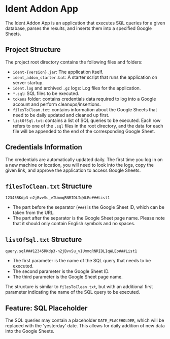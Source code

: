 # Ident Addon App

The Ident Addon App is an application that executes SQL queries for a given database, parses the results, and inserts them into a specified Google Sheets.

## Project Structure

The project root directory contains the following files and folders:

- `ident-{version}.jar`: The application itself.
- `ident_addon_starter.bat`: A starter script that runs the application on server startup.
- `ident.log` and archived `.gz` logs: Log files for the application.
- `*.sql`: SQL files to be executed.
- `tokens` folder: contains credentials data required to log into a Google account and perform cleanups/insertions.
- `filesToClean.txt`: contains information about the Google Sheets that need to be daily updated and cleaned up first.
- `listOfSql.txt`: contains a list of SQL queries to be executed. Each row refers to one of the `.sql` files in the root directory, and the data for each file will be appended to the end of the corresponding Google Sheet.

## Credentials Information

The credentials are automatically updated daily. The first time you log in on a new machine or location, you will need to look into the logs, copy the given link, and approve the application to access Google Sheets.

## `filesToClean.txt` Structure
`12345RKdp3-n2jBvvSu_vIUmmqRNRIDLIqWLEo###List1`
- The part before the separator (`###`) is the Google Sheet ID, which can be taken from the URL.
- The part after the separator is the Google Sheet page name. Please note that it should only contain English symbols and no spaces.

## `listOfSql.txt` Structure
`query.sql###12345RKdp3-n2jBvvSu_vIUmmqRNRIDLIqWLEo###List1`
- The first parameter is the name of the SQL query that needs to be executed.
- The second parameter is the Google Sheet ID.
- The third parameter is the Google Sheet page name. 
 
The structure is similar to `filesToClean.txt`, but with an additional first parameter indicating the name of the SQL query to be executed.

## Feature: SQL Placeholder
The SQL queries may contain a placeholder `DATE_PLACEHOLDER`, which will be replaced with the 'yesterday' date. This allows for daily addition of new data into the Google Sheets. 